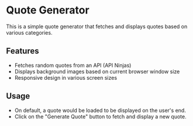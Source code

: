 # Quote Generator

This is a simple quote generator that fetches and displays quotes based on various categories.

## Features

- Fetches random quotes from an API (API Ninjas)
- Displays background images based on current browser window size
- Responsive design in various screen sizes

## Usage
- On default, a quote would be loaded to be displayed on the user's end.
- Click on the "Generate Quote" button to fetch and display a new quote.
